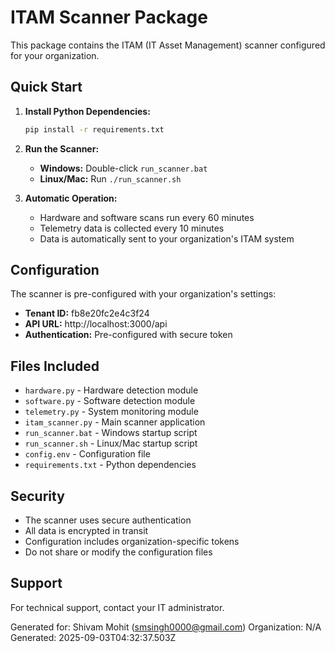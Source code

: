 # ITAM Scanner Package

This package contains the ITAM (IT Asset Management) scanner configured for your organization.

## Quick Start

1. **Install Python Dependencies:**
   ```bash
   pip install -r requirements.txt
   ```

2. **Run the Scanner:**
   - **Windows:** Double-click `run_scanner.bat`
   - **Linux/Mac:** Run `./run_scanner.sh`

3. **Automatic Operation:**
   - Hardware and software scans run every 60 minutes
   - Telemetry data is collected every 10 minutes
   - Data is automatically sent to your organization's ITAM system

## Configuration

The scanner is pre-configured with your organization's settings:
- **Tenant ID:** fb8e20fc2e4c3f24
- **API URL:** http://localhost:3000/api
- **Authentication:** Pre-configured with secure token

## Files Included

- `hardware.py` - Hardware detection module
- `software.py` - Software detection module  
- `telemetry.py` - System monitoring module
- `itam_scanner.py` - Main scanner application
- `run_scanner.bat` - Windows startup script
- `run_scanner.sh` - Linux/Mac startup script
- `config.env` - Configuration file
- `requirements.txt` - Python dependencies

## Security

- The scanner uses secure authentication
- All data is encrypted in transit
- Configuration includes organization-specific tokens
- Do not share or modify the configuration files

## Support

For technical support, contact your IT administrator.

Generated for: Shivam Mohit (smsingh0000@gmail.com)
Organization: N/A
Generated: 2025-09-03T04:32:37.503Z
